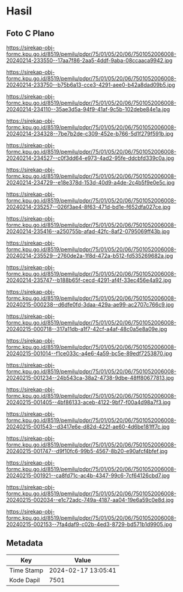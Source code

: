 # Hasil

## Foto C Plano

https://sirekap-obj-formc.kpu.go.id/8519/pemilu/pdpr/75/01/05/20/06/7501052006008-20240214-233550--17aa7f86-2aa5-4ddf-9aba-08ccaaca9942.jpg

https://sirekap-obj-formc.kpu.go.id/8519/pemilu/pdpr/75/01/05/20/06/7501052006008-20240214-233750--b75b6a13-cce3-4291-aee0-b42a8dad09b5.jpg

https://sirekap-obj-formc.kpu.go.id/8519/pemilu/pdpr/75/01/05/20/06/7501052006008-20240214-234110--35ae3d5a-94f9-41af-9c5b-102debe84e1a.jpg

https://sirekap-obj-formc.kpu.go.id/8519/pemilu/pdpr/75/01/05/20/06/7501052006008-20240214-234328--7be7b2de-c309-452e-b766-5d1f279f591b.jpg

https://sirekap-obj-formc.kpu.go.id/8519/pemilu/pdpr/75/01/05/20/06/7501052006008-20240214-234527--c0f3dd64-e973-4ad2-95fe-ddcbfd339c0a.jpg

https://sirekap-obj-formc.kpu.go.id/8519/pemilu/pdpr/75/01/05/20/06/7501052006008-20240214-234729--e18e378d-153d-40d9-a4de-2c4b5f9e0e5c.jpg

https://sirekap-obj-formc.kpu.go.id/8519/pemilu/pdpr/75/01/05/20/06/7501052006008-20240214-235257--026f3ae4-8f63-471d-bd1e-f652dfa027ce.jpg

https://sirekap-obj-formc.kpu.go.id/8519/pemilu/pdpr/75/01/05/20/06/7501052006008-20240214-235416--a250755b-afad-42fc-8af2-0795069ff43b.jpg

https://sirekap-obj-formc.kpu.go.id/8519/pemilu/pdpr/75/01/05/20/06/7501052006008-20240214-235529--2760de2a-1f8d-472a-b512-fd535269682a.jpg

https://sirekap-obj-formc.kpu.go.id/8519/pemilu/pdpr/75/01/05/20/06/7501052006008-20240214-235747--b188b65f-cecd-4291-af4f-33ec456e4a92.jpg

https://sirekap-obj-formc.kpu.go.id/8519/pemilu/pdpr/75/01/05/20/06/7501052006008-20240215-000238--d6dfe0fd-3daa-429a-ae99-ac2707c766c9.jpg

https://sirekap-obj-formc.kpu.go.id/8519/pemilu/pdpr/75/01/05/20/06/7501052006008-20240215-000718--317a11db-a1f7-42cf-a4af-48c0a5e8a09e.jpg

https://sirekap-obj-formc.kpu.go.id/8519/pemilu/pdpr/75/01/05/20/06/7501052006008-20240215-001014--f1ce033c-a4e6-4a59-bc5e-89edf7253870.jpg

https://sirekap-obj-formc.kpu.go.id/8519/pemilu/pdpr/75/01/05/20/06/7501052006008-20240215-001234--24b543ca-38a2-4738-9dbe-48ff80677813.jpg

https://sirekap-obj-formc.kpu.go.id/8519/pemilu/pdpr/75/01/05/20/06/7501052006008-20240215-001405--4bf86133-aceb-4122-9bf7-f00a4d98a7f3.jpg

https://sirekap-obj-formc.kpu.go.id/8519/pemilu/pdpr/75/01/05/20/06/7501052006008-20240215-001543--d3417e6e-d82d-422f-ae60-4d6be181ff7c.jpg

https://sirekap-obj-formc.kpu.go.id/8519/pemilu/pdpr/75/01/05/20/06/7501052006008-20240215-001747--d9f10fc6-99b5-4567-8b20-e90afcf4bfef.jpg

https://sirekap-obj-formc.kpu.go.id/8519/pemilu/pdpr/75/01/05/20/06/7501052006008-20240215-001921--ca8fd71c-ac4b-4347-99c6-7cf64126cbd7.jpg

https://sirekap-obj-formc.kpu.go.id/8519/pemilu/pdpr/75/01/05/20/06/7501052006008-20240215-002034--e1c72adc-749a-4187-aa04-19e6a59c0e8d.jpg

https://sirekap-obj-formc.kpu.go.id/8519/pemilu/pdpr/75/01/05/20/06/7501052006008-20240215-002153--7fa4daf9-c02b-4ed3-8729-bd571b1d9905.jpg


## Metadata

| Key        | Value               |
| ---------- | ------------------- |
| Time Stamp | 2024-02-17 13:05:41 |
| Kode Dapil | 7501                |



